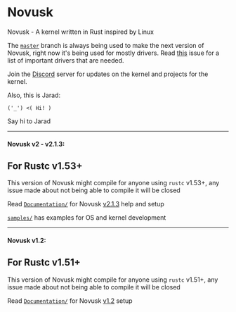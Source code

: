 # Novusk
Novusk - A kernel written in Rust inspired by Linux

The [``master``](https://github.com/NathanMcMillan54/novusk/tree/master) branch is always being used to make the next 
version of Novusk, right now it's being used for mostly drivers. Read 
[this](https://github.com/NathanMcMillan54/novusk/issues/13) issue for a list of important drivers that are needed.

Join the [Discord](https://discord.gg/hcVcCugVFP) server for updates on the kernel and projects for the kernel.

Also, this is Jarad:
```commandline
('_') <( Hi! )
```

Say hi to Jarad

---

#### Novusk v2 - v2.1.3:

## For Rustc v1.53+

This version of Novusk might compile for anyone using ``rustc`` v1.53+, any issue made about not being able to compile 
it will be closed

Read [``Documentation/``](https://github.com/NathanMcMillan54/novusk/tree/v2.1.3/Documentation) for Novusk
[v2.1.3](https://github.com/NathanMcMillan54/novusk/releases/tag/v2.1.3) help and setup

[``samples/``](https://github.com/NathanMcMillan54/novusk/tree/v2.1.3/samples) has examples for OS and kernel
development

---

#### Novusk v1.2:

## For Rustc v1.51+

This version of Novusk might compile for anyone using ``rustc`` v1.51+, any issue made about not being able to compile
it will be closed

Read [``Documentation/``](https://github.com/NathanMcMillan54/novusk/tree/v1.2/Documentation) for Novusk
[v1.2](https://github.com/NathanMcMillan54/novusk/releases/tag/v1.2) setup
 
